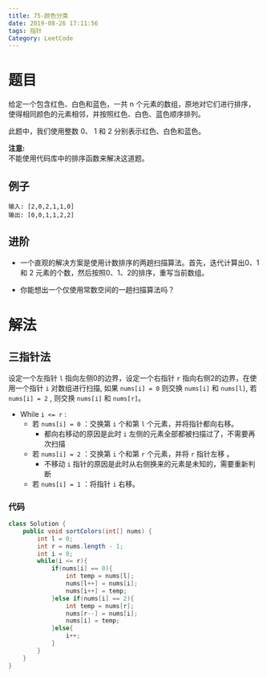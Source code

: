 ```yaml
---
title: 75-颜色分类
date: 2019-08-26 17:11:56
tags: 指针
Category: LeetCode
---
```


# 题目

给定一个包含红色、白色和蓝色，一共 n 个元素的数组，原地对它们进行排序，使得相同颜色的元素相邻，并按照红色、白色、蓝色顺序排列。

此题中，我们使用整数 0、 1 和 2 分别表示红色、白色和蓝色。

**注意:**<br>
不能使用代码库中的排序函数来解决这道题。

## 例子

```plain
输入: [2,0,2,1,1,0]
输出: [0,0,1,1,2,2]
```

## 进阶

- 一个直观的解决方案是使用计数排序的两趟扫描算法。首先，迭代计算出0、1 和 2 元素的个数，然后按照0、1、2的排序，重写当前数组。

- 你能想出一个仅使用常数空间的一趟扫描算法吗？

# 解法

## 三指针法

设定一个左指针 `l` 指向左侧0的边界，设定一个右指针 `r` 指向右侧2的边界，在使用一个指针 `i` 对数组进行扫描, 如果 `nums[i] = 0` 则交换 `nums[i]` 和 `nums[l]`, 若 `nums[i] = 2` , 则交换 `nums[i]` 和 `nums[r]`。

- While `i <= r` :
  - 若 `nums[i] = 0` ：交换第 `i` 个和第 `l` 个元素，并将指针都向右移。
    - 都向右移动的原因是此时 `i` 左侧的元素全部都被扫描过了，不需要再次扫描
  - 若 `nums[i] = 2` ：交换第 `i` 个和第 `r` 个元素，并将 `r` 指针左移 。
    - 不移动 `i` 指针的原因是此时从右侧换来的元素是未知的，需要重新判断
  - 若 `nums[i] = 1` ：将指针 `i` 右移。

### 代码

```java
class Solution {
    public void sortColors(int[] nums) {
        int l = 0;
        int r = nums.length - 1;
        int i = 0;
        while(i <= r){
            if(nums[i] == 0){
                int temp = nums[l];
                nums[l++] = nums[i];
                nums[i++] = temp;
            }else if(nums[i] == 2){
                int temp = nums[r];
                nums[r--] = nums[i];
                nums[i] = temp;
            }else{
                i++;
            }
        }
    }
}
```